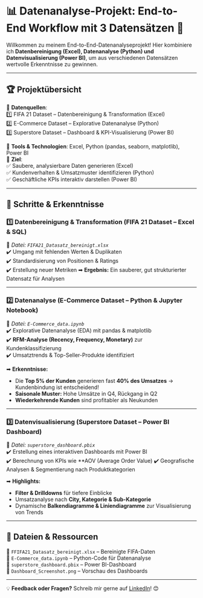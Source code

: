 # 📊 **Datenanalyse-Projekt: End-to-End Workflow mit 3 Datensätzen** 🚀  

Willkommen zu meinem End-to-End-Datenanalyseprojekt! Hier kombiniere ich **Datenbereinigung (Excel), Datenanalyse (Python) und Datenvisualisierung (Power BI)**, um aus verschiedenen Datensätzen wertvolle Erkenntnisse zu gewinnen.  

---

## 🏆 **Projektübersicht**  
🔹 **Datenquellen**:  
1️⃣ FIFA 21 Dataset – Datenbereinigung & Transformation (Excel)  
2️⃣ E-Commerce Dataset – Explorative Datenanalyse (Python)  
3️⃣ Superstore Dataset – Dashboard & KPI-Visualisierung (Power BI)  

🔹 **Tools & Technologien**: Excel, Python (pandas, seaborn, matplotlib), Power BI  
🔹 **Ziel**:  
✅ Saubere, analysierbare Daten generieren (Excel)  
✅ Kundenverhalten & Umsatzmuster identifizieren (Python)  
✅ Geschäftliche KPIs interaktiv darstellen (Power BI)  

---

## 📌 **Schritte & Erkenntnisse**  

### **1️⃣ Datenbereinigung & Transformation (FIFA 21 Dataset – Excel & SQL)**  
📂 *Datei: `FIFA21_Datasatz_bereinigt.xlsx`*  
✔️ Umgang mit fehlenden Werten & Duplikaten  
✔️ Standardisierung von Positionen & Ratings  
✔️ Erstellung neuer Metriken 
➡ **Ergebnis:** Ein sauberer, gut strukturierter Datensatz für Analysen  

---

### **2️⃣ Datenanalyse (E-Commerce Dataset – Python & Jupyter Notebook)**  
📂 *Datei: `E-Commerce_data.ipynb`*  
✔️ Explorative Datenanalyse (EDA) mit pandas & matplotlib  
✔️ **RFM-Analyse (Recency, Frequency, Monetary)** zur Kundenklassifizierung  
✔️ Umsatztrends & Top-Seller-Produkte identifiziert  

➡ **Erkenntnisse:**  
- Die **Top 5% der Kunden** generieren fast **40% des Umsatzes** → Kundenbindung ist entscheidend!  
- **Saisonale Muster:** Hohe Umsätze in Q4, Rückgang in Q2  
- **Wiederkehrende Kunden** sind profitabler als Neukunden  

---

### **3️⃣ Datenvisualisierung (Superstore Dataset – Power BI Dashboard)**  
📂 *Datei: `superstore_dashboard.pbix`*  
✔️ Erstellung eines interaktiven Dashboards mit Power BI  
✔️ Berechnung von KPIs wie **AOV (Average Order Value)
✔️ Geografische Analysen & Segmentierung nach Produktkategorien  

➡ **Highlights:**  
- **Filter & Drilldowns** für tiefere Einblicke  
- Umsatzanalyse nach **City, Kategorie & Sub-Kategorie**  
- Dynamische **Balkendiagramme & Liniendiagramme** zur Visualisierung von Trends  

---

## 📂 **Dateien & Ressourcen**  
📌 `FFIFA21_Datasatz_bereinigt.xlsx` – Bereinigte FIFA-Daten  
📌 `E-Commerce_data.ipynb` – Python-Code für Datenanalyse  
📌 `superstore_dashboard.pbix` – Power BI-Dashboard  
📌 `Dashboard_Screenshot.png` – Vorschau des Dashboards  

---

💡 **Feedback oder Fragen?** Schreib mir gerne auf [LinkedIn](www.linkedin.com/in/idris-abdi-410868347)! 😊  
